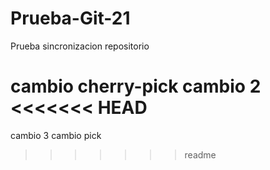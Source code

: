 # Prueba-Git-21
Prueba sincronizacion repositorio

cambio cherry-pick
cambio 2
<<<<<<< HEAD
=======
cambio 3
cambio pick
>>>>>>> readme
